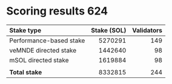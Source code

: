 # Scoring results 624

| Stake type              | Stake (SOL)    | Validators     |
|:------------------------|---------------:|---------------:|
| Performance-based stake | 5270291        | 149            |
| veMNDE directed stake   | 1442640        | 98             |
| mSOL directed stake     | 1619884        | 98             |
|                         |                |                |
| **Total stake**         | 8332815        | 244            |